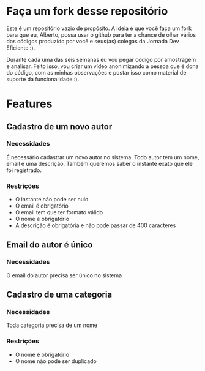 # Faça um fork desse repositório

Este é um repositório vazio de propósito. A ideia é que você faça um fork para que eu, Alberto, possa usar o github para ter a chance de olhar vários dos códigos produzido por você e seus(as) colegas da Jornada Dev Eficiente :). 

Durante cada uma das seis semanas eu vou pegar código por amostragem e analisar. Feito isso, vou criar um vídeo anonimizando a pessoa que é dona do código, com as minhas observações e postar isso como material de suporte da funcionalidade :). 

# Features

## Cadastro de um novo autor
### Necessidades
É necessário cadastrar um novo autor no sistema. Todo autor tem um nome, email e uma descrição. Também queremos saber o instante exato que ele foi registrado.
### Restrições
- O instante não pode ser nulo
- O email é obrigatório
- O email tem que ter formato válido
- O nome é obrigatório
- A descrição é obrigatória e não pode passar de 400 caracteres

## Email do autor é único
### Necessidades
O email do autor precisa ser único no sistema

## Cadastro de uma categoria
### Necessidades
Toda categoria precisa de um nome
### Restrições
- O nome é obrigatório
- O nome não pode ser duplicado
